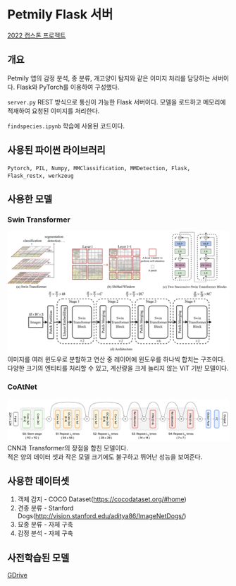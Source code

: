 # Petmily Flask 서버
[2022 캡스톤 프로젝트](https://github.com/bagoonichanger/Petmliy_android_app)
## 개요
Petmily 앱의 감정 분석, 종 분류, 개고양이 탐지와 같은 이미지 처리를 담당하는 서버이다. Flask와 PyTorch를 이용하여 구성했다.

`server.py` REST 방식으로 통신이 가능한 Flask 서버이다. 모델을 로드하고 메모리에 적재하여 요청된 이미지를 처리한다.

`findspecies.ipynb` 학습에 사용된 코드이다.

## 사용된 파이썬 라이브러리
`Pytorch, PIL, Numpy, MMClassification, MMDetection, Flask, Flask_restx, werkzeug`

## 사용한 모델
### Swin Transformer
![swin](https://github.com/wolfdate25/Petmily_flask_server/blob/main/imgs/swin.png)
이미지를 여러 윈도우로 분할하고 연산 중 레이어에 윈도우를 하나씩 합치는 구조이다.  
다양한 크기의 엔티티를 처리할 수 있고, 계산량을 크게 늘리지 않는 ViT 기반 모델이다.

### CoAtNet
![CoAtNet](https://github.com/wolfdate25/Petmily_flask_server/blob/main/imgs/coatnet.png?raw=true)
CNN과 Transformer의 장점을 합친 모델이다.  
적은 양의 데이터 셋과 작은 모델 크기에도 불구하고 뛰어난 성능을 보여준다. 

## 사용한 데이터셋
1. 객체 감지 - COCO Dataset(https://cocodataset.org/#home)
2. 견종 분류 - Stanford Dogs(http://vision.stanford.edu/aditya86/ImageNetDogs/)
3. 묘종 분류 - 자체 구축
4. 감정 분석 - 자체 구축

## 사전학습된 모델
[GDrive](https://drive.google.com/drive/folders/16yLD9X_-eXEqMnPpPdVCu97rNOeRsAwL?usp=sharing)
